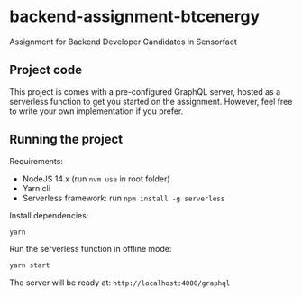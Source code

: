 # backend-assignment-btcenergy
Assignment for Backend Developer Candidates in Sensorfact

## Project code
This project is comes with a pre-configured GraphQL server, hosted as a serverless
function to get you started on the assignment. However, feel free to write your
own implementation if you prefer.

## Running the project
Requirements:
- NodeJS 14.x (run `nvm use` in root folder)
- Yarn cli
- Serverless framework: run `npm install -g serverless`

Install dependencies:

```sh
yarn
```

Run the serverless function in offline mode:

```sh
yarn start
```

The server will be ready at: `http://localhost:4000/graphql`

